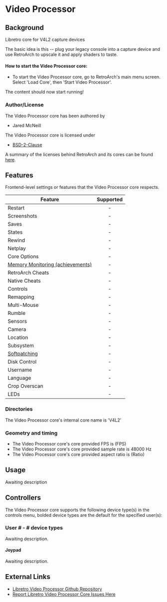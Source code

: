 # Video Processor

## Background

Libretro core for V4L2 capture devices

The basic idea is this -- plug your legacy console into a capture device and use RetroArch to upscale it and apply shaders to taste.

#### How to start the Video Processor core:

- To start the Video Processor core, go to RetroArch's main menu screen. Select 'Load Core', then 'Start Video Processor'.

The content should now start running!

### Author/License

The Video Processor core has been authored by

- Jared McNeill

The Video Processor core is licensed under

- [BSD-2-Clause](https://github.com/jaredmcneill/libretro-v4l2/blob/master/LICENSE)

A summary of the licenses behind RetroArch and its cores can be found [here](../development/licenses.md).

## Features

Frontend-level settings or features that the Video Processor core respects.

| Feature           | Supported |
|-------------------|:---------:|
| Restart           | -         |
| Screenshots       | -         |
| Saves             | -         |
| States            | -         |
| Rewind            | -         |
| Netplay           | -         |
| Core Options      | -         |
| [Memory Monitoring (achievements)](../guides/memorymonitoring.md) | -         |
| RetroArch Cheats  | -         |
| Native Cheats     | -         |
| Controls          | -         |
| Remapping         | -         |
| Multi-Mouse       | -         |
| Rumble            | -         |
| Sensors           | -         |
| Camera            | -         |
| Location          | -         |
| Subsystem         | -         |
| [Softpatching](../guides/softpatching.md) | -         |
| Disk Control      | -         |
| Username          | -         |
| Language          | -         |
| Crop Overscan     | -         |
| LEDs              | -         |

### Directories

The Video Processor core's internal core name is 'V4L2'

### Geometry and timing

- The Video Processor core's core provided FPS is (FPS)
- The Video Processor core's core provided sample rate is 48000 Hz
- The Video Processor core's core provided aspect ratio is (Ratio)

## Usage

Awaiting description

## Controllers

The Video Processor core supports the following device type(s) in the controls menu, bolded device types are the default for the specified user(s):

### User # - # device types

Awaiting description.

#### Joypad

Awaiting description.

## External Links

- [Libretro Video Processor Github Repository](https://github.com/libretro/RetroArch/tree/master/cores/libretro-video-processor)
- [Report Libretro Video Processor Core Issues Here](https://github.com/libretro/RetroArch/issues)